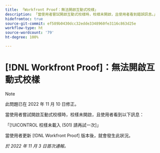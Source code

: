 ```yaml
---
title: 「Workfront Proof：無法開啟互動式校樣」
description: 「當使用者嘗試開啟互動式校樣時，校樣未開啟，且使用者看到錯誤訊息。」
hidefromtoc: true
source-git-commit: ef589b0430dcc32edde3348960fe3116c863d25e
workflow-type: ht
source-wordcount: '79'
ht-degree: 100%

---
```



# [!DNL Workfront Proof]：無法開啟互動式校樣

>[!NOTE]
>
>此問題已在 2022 年 11 月 10 日修正。

當使用者嘗試開啟互動式校樣時，校樣未開啟，且使用者看到以下訊息：

「[!UICONTROL 校樣未載入 (501) 請再試一次]」

當使用者更新 [!DNL Workfront Proof] 版本後，就會發生此狀況。

_於 2022 年 11 月 3 日首次通報。_

